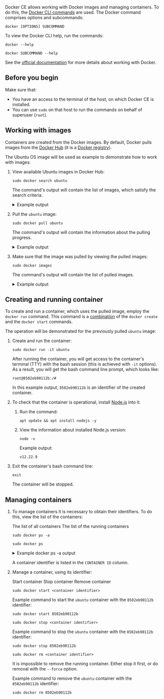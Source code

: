 Docker CE allows working with Docker images and managing containers. To do this, the [Docker CLI commands](https://docs.docker.com/engine/reference/commandline/cli/) are used. The Docker command comprises options and subcommands:

```console
docker [OPTIONS] SUBCOMMAND
```

To view the Docker CLI help, run the commands:

```console
docker --help
```

```console
docker SUBCOMMAND --help
```

See the [official documentation](https://docs.docker.com/) for more details about working with Docker.

## Before you begin

Make sure that:

- You have an access to the terminal of the host, on which Docker CE is installed.
- You can use `sudo` on that host to run the commands on behalf of superuser (`root`).

## Working with images

Containers are created from the Docker images. By default, Docker pulls images from the [Docker Hub](https://docs.docker.com/docker-hub/) (it is a [Docker registry](https://docs.docker.com/registry/)).

The Ubuntu OS image will be used as example to demonstrate how to work with images:

1. View available Ubuntu images in Docker Hub:

   ```console
   sudo docker search ubuntu
   ```

   The command's output will contain the list of images, which satisfy the search criteria.

   <details>
   <summary>Example output</summary>

   ```text
   NAME                             DESCRIPTION                                     STARS     OFFICIAL   AUTOMATED
   ubuntu                           Ubuntu is a Debian-based Linux operating sys…   15748     [OK]
   websphere-liberty                WebSphere Liberty multi-architecture images …   293       [OK]
   open-liberty                     Open Liberty multi-architecture images based…   59        [OK]
   neurodebian                      NeuroDebian provides neuroscience research s…   99        [OK]
   ubuntu-debootstrap               DEPRECATED; use "ubuntu" instead                50        [OK]
   ubuntu-upstart                   DEPRECATED, as is Upstart (find other proces…   112       [OK]
   ubuntu/nginx                     Nginx, a high-performance reverse proxy & we…   83

   ...
   ```

   </details>

1. Pull the `ubuntu` image:

   ```console
   sudo docker pull ubuntu
   ```

   The command's output will contain the information about the pulling progress.

   <details>
   <summary>Example output</summary>

   ```text
   Using default tag: latest
   latest: Pulling from library/ubuntu
   2ab09b027e7f: Pull complete
   Digest: sha256:67211c14fa74f070d27cc59d69a7fa9aeff8e28ea118ef3babc295a0428a6d21
   Status: Downloaded newer image for ubuntu:latest
   docker.io/library/ubuntu:latest
   ```

   </details>

1. Make sure that the image was pulled by viewing the pulled images:

   ```console
   sudo docker images
   ```

   The command's output will contain the list of pulled images.

   <details>
   <summary>Example output</summary>

   ```text
   REPOSITORY    TAG       IMAGE ID       CREATED         SIZE
   ubuntu        latest    08d22c0ceb15   2 weeks ago     77.8MB
   hello-world   latest    feb5d9fea6a5   18 months ago   13.3kB
   ```

   </details>

## Creating and running container

To create and run a container, which uses the pulled image, employ the `docker run` command. This command is a [combination](https://docs.docker.com/engine/reference/commandline/run/) of the `docker create` and the `docker start` commands.

The operation will be demonstrated for the previously pulled `ubuntu` image:

1. Create and run the container:

   ```console
   sudo docker run -it ubuntu
   ```

   After running the container, you will get access to the container's terminal (TTY) with the bash session (this is achieved with `-it` options). As a result, you will get the bash command line prompt, which looks like:

   ```text
   root@8502eb90112b:/#
   ```

   In this example output, `8502eb90112b` is an identifier of the created container.

1. To check that the container is operational, install [Node.js](https://nodejs.org/en/about) into it.

   1. Run the command:

      ```console
      apt update && apt install nodejs -y
      ```

   1. View the information about installed Node.js version:

      ```console
      node -v
      ```

      Example output:

      ```text
      v12.22.9
      ```

1. Exit the container's bash command line:

   ```console
   exit
   ```

   The container will be stopped.

## Managing containers

1. To manage containers it is necessary to obtain their identifiers. To do this, view the list of the containers:

   <tabs>
   <tablist>
   <tab>The list of all containers</tab>
   <tab>The list of the running containers</tab>
   </tablist>
   <tabpanel>

   ```console
   sudo docker ps -a
   ```

   </tabpanel>
   <tabpanel>

   ```console
   sudo docker ps
   ```

   </tabpanel>
   </tabs>

   <details>
   <summary>Example docker ps -a output</summary>

   ```text
   CONTAINER ID   IMAGE         COMMAND       CREATED          STATUS                       PORTS     NAMES
   8502eb90112b   ubuntu        "/bin/bash"   11 minutes ago   Exited (127) 7 seconds ago             sharp_tharp
   794ef863c235   hello-world   "/hello"      19 hours ago     Exited (0) 19 hours ago                dazzling_keldysh
   ```

   </details>

   A container identifier is listed in the `CONTAINER ID` column.

1. Manage a container, using its identifier:

   <tabs>
   <tablist>
   <tab>Start container</tab>
   <tab>Stop container</tab>
   <tab>Remove container</tab>
   </tablist>
   <tabpanel>

   ```console
   sudo docker start <container identifier>
   ```

   Example command to start the `ubuntu` container with the `8502eb90112b` identifier:

   ```console
   sudo docker start 8502eb90112b
   ```

   </tabpanel>
   <tabpanel>

   ```console
   sudo docker stop <container identifier>
   ```

   Example command to stop the `ubuntu` container with the `8502eb90112b` identifier:

   ```console
   sudo docker stop 8502eb90112b
   ```

   </tabpanel>
   <tabpanel>

   ```console
   sudo docker rm <container identifier>
   ```

   It is impossible to remove the running container. Either stop it first, or do removal with the `--force` option.

   Example command to remove the `ubuntu` container with the `8502eb90112b` identifier:

   ```console
   sudo docker rm 8502eb90112b
   ```

   </tabpanel>
